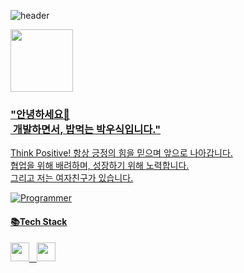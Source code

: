 ![header](https://capsule-render.vercel.app/api?type=venom&color=auto&height=300&section=header&text=I`m&nbsp;woosik&fontSize=90)

<a href="https://www.youtube.com/watch?v=w9DfC2BHGPA" target="_blank">
<img src="https://www.google.com/images/branding/googlelogo/1x/googlelogo_color_272x92dp.png" width="100px">

<div align="left">

<h3>"안녕하세요👋<br>
&nbsp;개발하면서, 밥먹는 박우식입니다."</h3>

<p>Think Positive! 항상 긍정의 힘을 믿으며 앞으로 나아갑니다.<br>
협업을 위해 배려하며, 성장하기 위해 노력합니다.<br>
그리고 저는 여자친구가 있습니다.</p>

![Programmer](https://example.com/path/to/programmer-image.png)

<h4>📚Tech Stack</h4>
<img src = "https://img.shields.io/badge/Slack-4A154B?style=for-the-badge&logo=slack&logoColor=white" height="30px"> &nbsp; <img src = "https://img.shields.io/badge/Jira-0052CC?style=for-the-badge&logo=Jira&logoColor=white" height="30px">

</div>
